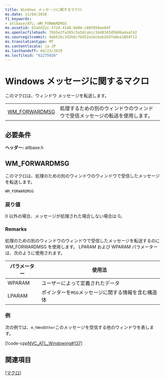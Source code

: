 ```yaml
---
title: Windows メッセージに関するマクロ
ms.date: 11/04/2016
f1_keywords:
- atlbase/ATL::WM_FORWARDMSG
ms.assetid: 63abd22c-372d-4148-bb04-c605950ae64f
ms.openlocfilehash: 7bb5e2fa265c3a5dcabcc16d8343d5b86a4aaf42
ms.sourcegitcommit: 0ab61bc3d2b6cfbd52a16c6ab2b97a8ea1864f12
ms.translationtype: MT
ms.contentlocale: ja-JP
ms.lasthandoff: 04/23/2019
ms.locfileid: "62275926"
---
```

# <a name="windows-messages-macros"></a>Windows メッセージに関するマクロ

このマクロは、ウィンドウ メッセージを転送します。

|||
|-|-|
|[WM_FORWARDMSG](#wm_forwardmsg)|処理するための別のウィンドウのウィンドウで受信メッセージの転送を使用します。|

## <a name="requirements"></a>必要条件

**ヘッダー:** atlbase.h

##  <a name="wm_forwardmsg"></a>  WM_FORWARDMSG

このマクロは、処理のための別のウィンドウのウィンドウで受信したメッセージを転送します。

```
WM_FORWARDMSG
```

### <a name="return-value"></a>戻り値

0 以外の場合、メッセージが処理された場合しない場合は 0。

### <a name="remarks"></a>Remarks

処理のための別のウィンドウのウィンドウで受信したメッセージを転送するのに WM_FORWARDMSG を使用します。 LPARAM および WPARAM パラメーターは、次のように使用されます。

|パラメーター|使用法|
|---------------|-----------|
|WPARAM|ユーザーによって定義されたデータ|
|LPARAM|ポインターを`MSG`メッセージに関する情報を含む構造体|

### <a name="example"></a>例

次の例では、`m_hWndOther`このメッセージを受信する他のウィンドウを表します。

[!code-cpp[NVC_ATL_Windowing#137](../../atl/codesnippet/cpp/windows-messages-macros_1.cpp)]

## <a name="see-also"></a>関連項目

[[マクロ]](../../atl/reference/atl-macros.md)
